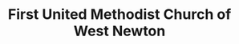 ---
layout: repo
title: "First United Methodist Church of West Newton"
id: 15532
permalink: repos/15532/
---